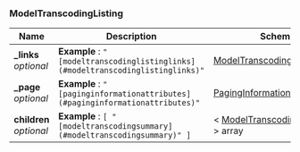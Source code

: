 
<a name="modeltranscodinglisting"></a>
### ModelTranscodingListing

|Name|Description|Schema|
|---|---|---|
|**_links**  <br>*optional*|**Example** : `"[modeltranscodinglistinglinks](#modeltranscodinglistinglinks)"`|[ModelTranscodingListingLinks](ModelTranscodingListingLinks.md#modeltranscodinglistinglinks)|
|**_page**  <br>*optional*|**Example** : `"[paginginformationattributes](#paginginformationattributes)"`|[PagingInformationAttributes](PagingInformationAttributes.md#paginginformationattributes)|
|**children**  <br>*optional*|**Example** : `[ "[modeltranscodingsummary](#modeltranscodingsummary)" ]`|< [ModelTranscodingSummary](ModelTranscodingSummary.md#modeltranscodingsummary) > array|



